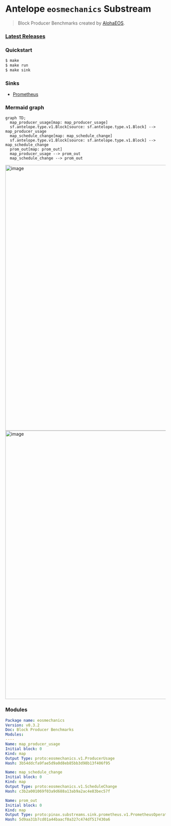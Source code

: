 # Antelope `eosmechanics` Substream

> Block Producer Benchmarks created by [AlohaEOS](https://www.alohaeos.com/tools/benchmarks).

### [Latest Releases](https://github.com/pinax-network/substreams/releases)

### Quickstart

```bash
$ make
$ make run
$ make sink
```

### Sinks
- [Prometheus](https://github.com/pinax-network/substreams-sink-prometheus)

### Mermaid graph

```mermaid
graph TD;
  map_producer_usage[map: map_producer_usage]
  sf.antelope.type.v1.Block[source: sf.antelope.type.v1.Block] --> map_producer_usage
  map_schedule_change[map: map_schedule_change]
  sf.antelope.type.v1.Block[source: sf.antelope.type.v1.Block] --> map_schedule_change
  prom_out[map: prom_out]
  map_producer_usage --> prom_out
  map_schedule_change --> prom_out
```

<img width="832" alt="image" src="https://user-images.githubusercontent.com/550895/216176638-cea94a43-f95e-4eb6-ae00-527a2cb02ab7.png">

<img width="841" alt="image" src="https://user-images.githubusercontent.com/550895/216177257-6dab708d-870f-4296-9d72-456e6b2f2b77.png">

### Modules

```yaml
Package name: eosmechanics
Version: v0.3.2
Doc: Block Producer Benchmarks
Modules:
----
Name: map_producer_usage
Initial block: 0
Kind: map
Output Type: proto:eosmechanics.v1.ProducerUsage
Hash: 3b54ddcfa9fae5d9a0d8eb85bb3d98b13f406f95

Name: map_schedule_change
Initial block: 0
Kind: map
Output Type: proto:eosmechanics.v1.ScheduleChange
Hash: c3b2a001069f03a9d688a13ab9a2ac4e83bec57f

Name: prom_out
Initial block: 0
Kind: map
Output Type: proto:pinax.substreams.sink.prometheus.v1.PrometheusOperations
Hash: 5d9aa31b7cd01a44baacf0a327c474df517430a6
```